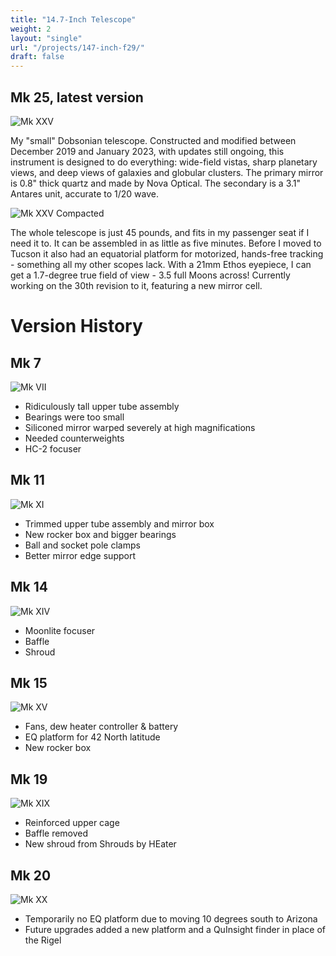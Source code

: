 ```yaml
---
title: "14.7-Inch Telescope"
weight: 2
layout: "single"
url: "/projects/147-inch-f29/"
draft: false
---
```


## Mk 25, latest version

![Mk XXV](images/mk25.JPEG)

My "small" Dobsonian telescope. Constructed and modified between December 2019 and January 2023, with updates still ongoing, this instrument is designed to do everything: wide-field vistas, sharp planetary views, and deep views of galaxies and globular clusters. The primary mirror is 0.8" thick quartz and made by Nova Optical.  The secondary is a 3.1" Antares unit, accurate to 1/20 wave.

![Mk XXV Compacted](images/mk25compact.jpg)

The whole telescope is just 45 pounds, and fits in my passenger seat if I need it to. It can be assembled in as little as five minutes.  Before I moved to Tucson it also had an equatorial platform for motorized, hands-free tracking - something all my other scopes lack. With a 21mm Ethos eyepiece, I can get a 1.7-degree true field of view - 3.5 full Moons across! Currently working on the 30th revision to it, featuring a new mirror cell.

# Version History

## Mk 7

![Mk VII](images/mk7demo.JPEG)

* Ridiculously tall upper tube assembly
* Bearings were too small
* Siliconed mirror warped severely at high magnifications
* Needed counterweights
* HC-2 focuser

## Mk 11

![Mk XI](images/mk11.jpeg)

* Trimmed upper tube assembly and mirror box
* New rocker box and bigger bearings
* Ball and socket pole clamps
* Better mirror edge support

## Mk 14

![Mk XIV](images/mkxivsmall.jpg)

* Moonlite focuser
* Baffle
* Shroud

## Mk 15

![Mk XV](images/mkxv.jpeg)

* Fans, dew heater controller & battery
* EQ platform for 42 North latitude
* New rocker box

## Mk 19

![Mk XIX](images/mkxix.JPEG)

* Reinforced upper cage
* Baffle removed
* New shroud from Shrouds by HEater

## Mk 20

![Mk XX](images/mkxx.JPEG)

* Temporarily no EQ platform due to moving 10 degrees south to Arizona
* Future upgrades added a new platform and a QuInsight finder in place of the Rigel